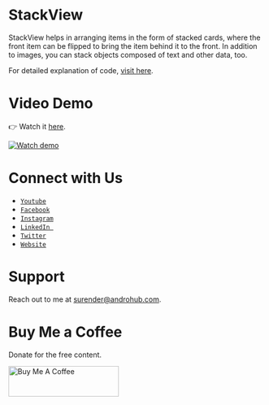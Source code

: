 # StackView
StackView helps in arranging items in the form of stacked cards, where the front item can be flipped to bring the item behind it to the front. In addition to images, you can stack objects composed of text and other data, too.

For detailed explanation of code, [visit here](http://www.androhub.com/android-stackview/).

# Video Demo
👉 Watch it <a href="https://youtu.be/ZEGXaXIKNWw">here</a>.
<br>

[![Watch demo](http://i3.ytimg.com/vi/ZEGXaXIKNWw/hqdefault.jpg)](https://youtu.be/ZEGXaXIKNWw)

# Connect with Us
- <a href="https://www.youtube.com/channel/@Androhub" target="_blank">`Youtube`</a>
- <a href="https://www.facebook.com/androhubtutorial/" target="_blank">`Facebook`</a>
- <a href="https://www.instagram.com/androhub_tutorial" target="_blank">`Instagram`</a>
- <a href="https://www.linkedin.com/in/surender-kumar-681472a8?originalSubdomain=in" target="_blank">`LinkedIn `</a>
- <a href="https://twitter.com/sonusurender0/" target="_blank">`Twitter`</a>
- <a href="http://www.androhub.com/" target="_blank">`Website`</a>

# Support
Reach out to me at surender@androhub.com.

# Buy Me a Coffee
Donate for the free content.

<a href="https://www.buymeacoffee.com/androhub" target="_blank"><img src="https://cdn.buymeacoffee.com/buttons/v2/default-yellow.png" alt="Buy Me A Coffee" style="height: 60px !important;width: 217px !important;" ></a>
